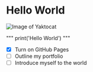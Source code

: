 # Hello World
![Image of Yaktocat](https://octodex.github.com/images/yaktocat.png)

"""
print('Hello World')
"""

- [X] Turn on GitHub Pages
- [ ] Outline my portfolio
- [ ] Introduce myself to the world
